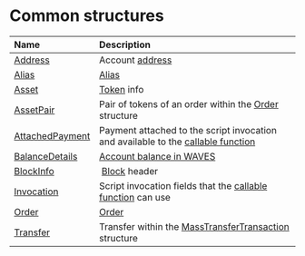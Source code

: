 # Common structures

| Name | Description |
| :--- | :--- |
| [Address](/en/ride/structures/common-structures/address) | Account [address](/en/blockchain/account/address) |
| [Alias](/en/ride/structures/common-structures/alias) | [Alias](/en/blockchain/account/alias) |
| [Asset](/en/ride/structures/common-structures/asset) | [Token](/en/blockchain/token/) info |
| [AssetPair](/en/ride/structures/common-structures/asset-pair) | Pair of tokens of an order within the [Order](/en/ride/structures/common-structures/order) structure |
| [AttachedPayment](/en/ride/structures/common-structures/attached-payment) | Payment attached to the script invocation and available to the [callable function](/en/ride/functions/callable-function) |
| [BalanceDetails](/ru/ride/structures/common-structures/balance-details) | [Account balance in WAVES](/en/blockchain/account/account-balance) |
| [BlockInfo](/en/ride/structures/common-structures/block-info) | [Block](/en/blockchain/block/) header |
| [Invocation](/en/ride/structures/common-structures/invocation) | Script invocation fields that the [callable function](/en/ride/functions/callable-function) can use |
| [Order](/en/ride/structures/common-structures/order) | [Order](/en/blockchain/order) |
| [Transfer](/en/ride/structures/common-structures/transfer) | Transfer within the [MassTransferTransaction](/en/ride/structures/transaction-structures/mass-transfer-transaction) structure |
